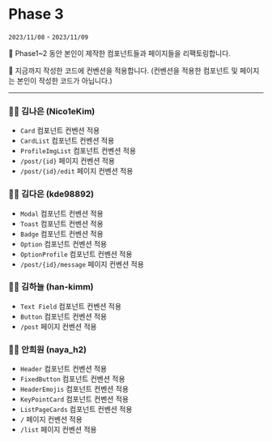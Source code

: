 # Phase 3

`2023/11/08` - `2023/11/09`

📌 Phase1~2 동안 본인이 제작한 컴포넌트들과 페이지들을 리팩토링합니다.

📌 지금까지 작성한 코드에 컨벤션을 적용합니다. (컨벤션을 적용한 컴포넌트 및 페이지는 본인이 작성한 코드가 아닙니다.)

---

### 👩‍💻 김나은 (Nico1eKim)

- `Card` 컴포넌트 컨벤션 적용
- `CardList` 컴포넌트 컨벤션 적용
- `ProfileImgList` 컴포넌트 컨벤션 적용
- `/post/{id}` 페이지 컨벤션 적용
- `/post/{id}/edit` 페이지 컨벤션 적용

### 👩‍💻 김다은 (kde98892)

- `Modal` 컴포넌트 컨벤션 적용
- `Toast` 컴포넌트 컨벤션 적용
- `Badge` 컴포넌트 컨벤션 적용
- `Option` 컴포넌트 컨벤션 적용
- `OptionProfile` 컴포넌트 컨벤션 적용
- `/post/{id}/message` 페이지 컨벤션 적용

### 👨‍💻 김하늘 (han-kimm)

- `Text Field` 컴포넌트 컨벤션 적용
- `Button` 컴포넌트 컨벤션 적용
- `/post` 페이지 컨벤션 적용

### 👩‍💻 안희원 (naya_h2)

- `Header` 컴포넌트 컨벤션 적용
- `FixedButton` 컴포넌트 컨벤션 적용
- `HeaderEmojis` 컴포넌트 컨벤션 적용
- `KeyPointCard` 컴포넌트 컨벤션 적용
- `ListPageCards` 컴포넌트 컨벤션 적용
- `/` 페이지 컨벤션 적용
- `/list` 페이지 컨벤션 적용

